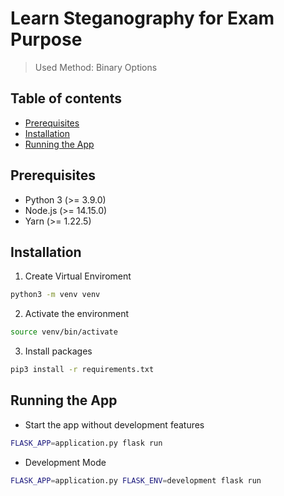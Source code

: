 # Learn Steganography for Exam Purpose

> Used Method: Binary Options

## Table of contents

- [Prerequisites](#prerequisites)
- [Installation](#installation)
- [Running the App](#running-the-app)

## Prerequisites

- Python 3 (>= 3.9.0)
- Node.js (>= 14.15.0)
- Yarn (>= 1.22.5)

## Installation

1. Create Virtual Enviroment

```bash
python3 -m venv venv
```

2. Activate the environment

```bash
source venv/bin/activate
```

3. Install packages

```bash
pip3 install -r requirements.txt
```

## Running the App

- Start the app without development features

```bash
FLASK_APP=application.py flask run
```

- Development Mode

```bash
FLASK_APP=application.py FLASK_ENV=development flask run
```
